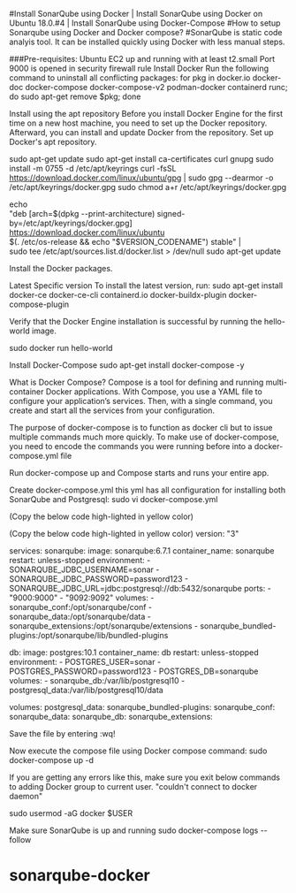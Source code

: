 #Install SonarQube using Docker | Install SonarQube using Docker on Ubuntu 18.0.#4 | Install SonarQube using Docker-Compose
#How to setup Sonarqube using Docker and Docker compose?
#SonarQube is static code analyis tool. It can be installed quickly using Docker with less manual steps.

###Pre-requisites:
Ubuntu EC2 up and running with at least t2.small
Port 9000 is opened in security firewall rule
Install Docker
Run the following command to uninstall all conflicting packages:
for pkg in docker.io docker-doc docker-compose docker-compose-v2 podman-docker containerd runc; do sudo apt-get remove $pkg; done

Install using the apt repository
Before you install Docker Engine for the first time on a new host machine, you need to set up the Docker repository. Afterward, you can install and update Docker from the repository.
Set up Docker's apt repository.
 <!-- Add Docker's official GPG key: -->
sudo apt-get update
sudo apt-get install ca-certificates curl gnupg
sudo install -m 0755 -d /etc/apt/keyrings
curl -fsSL https://download.docker.com/linux/ubuntu/gpg | sudo gpg --dearmor -o /etc/apt/keyrings/docker.gpg
sudo chmod a+r /etc/apt/keyrings/docker.gpg

<!-- # Add the repository to Apt sources: -->
echo \
  "deb [arch=$(dpkg --print-architecture) signed-by=/etc/apt/keyrings/docker.gpg] https://download.docker.com/linux/ubuntu \
  $(. /etc/os-release && echo "$VERSION_CODENAME") stable" | \
  sudo tee /etc/apt/sources.list.d/docker.list > /dev/null
sudo apt-get update

Install the Docker packages.

Latest Specific version
To install the latest version, run:
sudo apt-get install docker-ce docker-ce-cli containerd.io docker-buildx-plugin docker-compose-plugin

Verify that the Docker Engine installation is successful by running the hello-world image.

 sudo docker run hello-world

Install Docker-Compose
sudo apt-get install docker-compose -y

What is Docker Compose?
Compose is a tool for defining and running multi-container Docker applications. With Compose, you use a YAML file to configure your application’s services. Then, with a single command, you create and start all the services from your configuration.
 
The purpose of docker-compose is to function as docker cli but to issue multiple commands much more quickly. To make use of docker-compose, you need to encode the commands you were running before into a docker-compose.yml file
 
Run docker-compose up and Compose starts and runs your entire app.

Create docker-compose.yml
this yml has all configuration for installing both SonarQube and Postgresql:
sudo vi docker-compose.yml 

(Copy the below code high-lighted in yellow color)

(Copy the below code high-lighted in yellow color)
version: "3"

services:
  sonarqube:
    image: sonarqube:6.7.1
    container_name: sonarqube
    restart: unless-stopped
    environment:
      - SONARQUBE_JDBC_USERNAME=sonar
      - SONARQUBE_JDBC_PASSWORD=password123
      - SONARQUBE_JDBC_URL=jdbc:postgresql://db:5432/sonarqube
    ports:
      - "9000:9000"
      - "9092:9092"
    volumes:
      - sonarqube_conf:/opt/sonarqube/conf
      - sonarqube_data:/opt/sonarqube/data
      - sonarqube_extensions:/opt/sonarqube/extensions
      - sonarqube_bundled-plugins:/opt/sonarqube/lib/bundled-plugins

  db:
    image: postgres:10.1
    container_name: db
    restart: unless-stopped
    environment:
      - POSTGRES_USER=sonar
      - POSTGRES_PASSWORD=password123
      - POSTGRES_DB=sonarqube
    volumes:
      - sonarqube_db:/var/lib/postgresql10
      - postgresql_data:/var/lib/postgresql10/data

volumes:
  postgresql_data:
  sonarqube_bundled-plugins:
  sonarqube_conf:
  sonarqube_data:
  sonarqube_db:
  sonarqube_extensions:

Save the file by entering :wq!


Now execute the compose file using Docker compose command:
sudo docker-compose up -d 



If you are getting any errors like this, make sure you exit below commands to adding Docker group to current user.
"couldn't connect to docker daemon"

sudo usermod -aG docker $USER 

Make sure SonarQube is up and running
sudo docker-compose logs --follow
# sonarqube-docker
